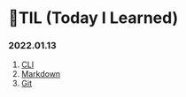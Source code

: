 # 🌱TIL (Today I Learned)

### 2022.01.13

1. [CLI](startcamp/CLI.md)
2. [Markdown](startcamp/markdown.md)
3. [Git](startcamp/git.md)

